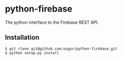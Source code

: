 # python-firebase

The python interface to the Firebase REST API.

## Installation

    $ git clone git@github.com:ozgur/python-firebase.git
    $ python setup.py install

